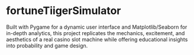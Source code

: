 # fortuneTiigerSimulator
Built with Pygame for a dynamic user interface and Matplotlib/Seaborn for in-depth analytics, this project replicates the mechanics, excitement, and aesthetics of a real casino slot machine while offering educational insights into probability and game design.
